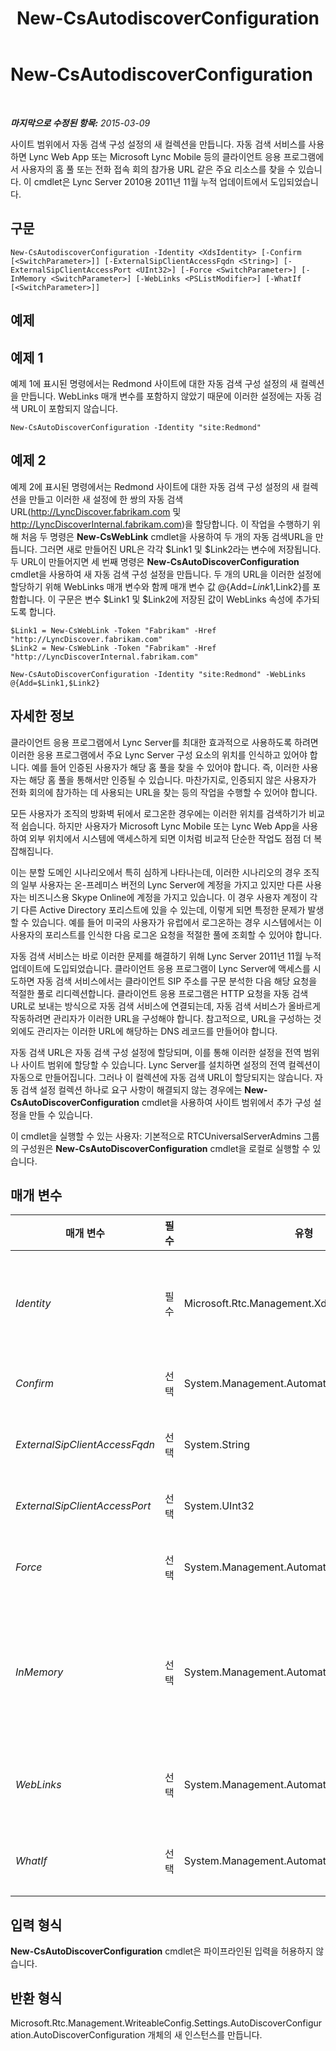 ﻿---
title: New-CsAutodiscoverConfiguration
TOCTitle: New-CsAutodiscoverConfiguration
ms:assetid: 6b878b0e-f0c0-46a2-99b8-fd2105250600
ms:mtpsurl: https://technet.microsoft.com/ko-kr/library/Hh690022(v=OCS.15)
ms:contentKeyID: 49303953
ms.date: 08/10/2015
mtps_version: v=OCS.15
ms.translationtype: HT
---

# New-CsAutodiscoverConfiguration

 

_**마지막으로 수정된 항목:** 2015-03-09_

사이트 범위에서 자동 검색 구성 설정의 새 컬렉션을 만듭니다. 자동 검색 서비스를 사용하면 Lync Web App 또는 Microsoft Lync Mobile 등의 클라이언트 응용 프로그램에서 사용자의 홈 풀 또는 전화 접속 회의 참가용 URL 같은 주요 리소스를 찾을 수 있습니다. 이 cmdlet은 Lync Server 2010용 2011년 11월 누적 업데이트에서 도입되었습니다.

## 구문

    New-CsAutodiscoverConfiguration -Identity <XdsIdentity> [-Confirm [<SwitchParameter>]] [-ExternalSipClientAccessFqdn <String>] [-ExternalSipClientAccessPort <UInt32>] [-Force <SwitchParameter>] [-InMemory <SwitchParameter>] [-WebLinks <PSListModifier>] [-WhatIf [<SwitchParameter>]]

## 예제

## 예제 1

예제 1에 표시된 명령에서는 Redmond 사이트에 대한 자동 검색 구성 설정의 새 컬렉션을 만듭니다. WebLinks 매개 변수를 포함하지 않았기 때문에 이러한 설정에는 자동 검색 URL이 포함되지 않습니다.

    New-CsAutoDiscoverConfiguration -Identity "site:Redmond"

## 예제 2

예제 2에 표시된 명령에서는 Redmond 사이트에 대한 자동 검색 구성 설정의 새 컬렉션을 만들고 이러한 새 설정에 한 쌍의 자동 검색 URL(http://LyncDiscover.fabrikam.com 및 http://LyncDiscoverInternal.fabrikam.com)을 할당합니다. 이 작업을 수행하기 위해 처음 두 명령은 **New-CsWebLink** cmdlet을 사용하여 두 개의 자동 검색URL을 만듭니다. 그러면 새로 만들어진 URL은 각각 $Link1 및 $Link2라는 변수에 저장됩니다. 두 URL이 만들어지면 세 번째 명령은 **New-CsAutoDiscoverConfiguration** cmdlet을 사용하여 새 자동 검색 구성 설정을 만듭니다. 두 개의 URL을 이러한 설정에 할당하기 위해 WebLinks 매개 변수와 함께 매개 변수 값 @{Add=$Link1,$Link2}를 포함합니다. 이 구문은 변수 $Link1 및 $Link2에 저장된 값이 WebLinks 속성에 추가되도록 합니다.

    $Link1 = New-CsWebLink -Token "Fabrikam" -Href "http://LyncDiscover.fabrikam.com"
    $Link2 = New-CsWebLink -Token "Fabrikam" -Href "http://LyncDiscoverInternal.fabrikam.com"
    
    New-CsAutoDiscoverConfiguration -Identity "site:Redmond" -WebLinks @{Add=$Link1,$Link2}

## 자세한 정보

클라이언트 응용 프로그램에서 Lync Server를 최대한 효과적으로 사용하도록 하려면 이러한 응용 프로그램에서 주요 Lync Server 구성 요소의 위치를 인식하고 있어야 합니다. 예를 들어 인증된 사용자가 해당 홈 풀을 찾을 수 있어야 합니다. 즉, 이러한 사용자는 해당 홈 풀을 통해서만 인증될 수 있습니다. 마찬가지로, 인증되지 않은 사용자가 전화 회의에 참가하는 데 사용되는 URL을 찾는 등의 작업을 수행할 수 있어야 합니다.

모든 사용자가 조직의 방화벽 뒤에서 로그온한 경우에는 이러한 위치를 검색하기가 비교적 쉽습니다. 하지만 사용자가 Microsoft Lync Mobile 또는 Lync Web App을 사용하여 외부 위치에서 시스템에 액세스하게 되면 이처럼 비교적 단순한 작업도 점점 더 복잡해집니다.

이는 분할 도메인 시나리오에서 특히 심하게 나타나는데, 이러한 시나리오의 경우 조직의 일부 사용자는 온-프레미스 버전의 Lync Server에 계정을 가지고 있지만 다른 사용자는 비즈니스용 Skype Online에 계정을 가지고 있습니다. 이 경우 사용자 계정이 각기 다른 Active Directory 포리스트에 있을 수 있는데, 이렇게 되면 특정한 문제가 발생할 수 있습니다. 예를 들어 미국의 사용자가 유럽에서 로그온하는 경우 시스템에서는 이 사용자의 포리스트를 인식한 다음 로그온 요청을 적절한 풀에 조회할 수 있어야 합니다.

자동 검색 서비스는 바로 이러한 문제를 해결하기 위해 Lync Server 2011년 11월 누적 업데이트에 도입되었습니다. 클라이언트 응용 프로그램이 Lync Server에 액세스를 시도하면 자동 검색 서비스에서는 클라이언트 SIP 주소를 구문 분석한 다음 해당 요청을 적절한 풀로 리디렉션합니다. 클라이언트 응용 프로그램은 HTTP 요청을 자동 검색 URL로 보내는 방식으로 자동 검색 서비스에 연결되는데, 자동 검색 서비스가 올바르게 작동하려면 관리자가 이러한 URL을 구성해야 합니다. 참고적으로, URL을 구성하는 것 외에도 관리자는 이러한 URL에 해당하는 DNS 레코드를 만들어야 합니다.

자동 검색 URL은 자동 검색 구성 설정에 할당되며, 이를 통해 이러한 설정을 전역 범위나 사이트 범위에 할당할 수 있습니다. Lync Server를 설치하면 설정의 전역 컬렉션이 자동으로 만들어집니다. 그러나 이 컬렉션에 자동 검색 URL이 할당되지는 않습니다. 자동 검색 설정 컬렉션 하나로 요구 사항이 해결되지 않는 경우에는 **New-CsAutoDiscoverConfiguration** cmdlet을 사용하여 사이트 범위에서 추가 구성 설정을 만들 수 있습니다.

이 cmdlet을 실행할 수 있는 사용자: 기본적으로 RTCUniversalServerAdmins 그룹의 구성원은 **New-CsAutoDiscoverConfiguration** cmdlet을 로컬로 실행할 수 있습니다.

## 매개 변수


<table>
<colgroup>
<col style="width: 25%" />
<col style="width: 25%" />
<col style="width: 25%" />
<col style="width: 25%" />
</colgroup>
<thead>
<tr class="header">
<th>매개 변수</th>
<th>필수</th>
<th>유형</th>
<th>설명</th>
</tr>
</thead>
<tbody>
<tr class="odd">
<td><p><em>Identity</em></p></td>
<td><p>필수</p></td>
<td><p>Microsoft.Rtc.Management.Xds.XdsIdentity</p></td>
<td><p>수정할 자동 검색 구성 설정 컬렉션의 고유 식별자입니다. 사이트 범위에서 구성된 컬렉션을 만들려면 다음과 같은 구문을 사용합니다.</p>
<p>-Identity &quot;site:Redmond&quot;</p></td>
</tr>
<tr class="even">
<td><p><em>Confirm</em></p></td>
<td><p>선택</p></td>
<td><p>System.Management.Automation.SwitchParameter</p></td>
<td><p>명령을 실행하기 전에 확인 메시지를 표시합니다.</p></td>
</tr>
<tr class="odd">
<td><p><em>ExternalSipClientAccessFqdn</em></p></td>
<td><p>선택</p></td>
<td><p>System.String</p></td>
<td><p>외부 클라이언트 액세스에 사용되는 서버의 정규화된 도메인 이름입니다.</p></td>
</tr>
<tr class="even">
<td><p><em>ExternalSipClientAccessPort</em></p></td>
<td><p>선택</p></td>
<td><p>System.UInt32</p></td>
<td><p>외부 클라이언트 액세스에 사용되는 포트입니다.</p></td>
</tr>
<tr class="odd">
<td><p><em>Force</em></p></td>
<td><p>선택</p></td>
<td><p>System.Management.Automation.SwitchParameter</p></td>
<td><p>명령을 실행할 때 발생할 수 있는 심각하지 않은 오류 메시지를 표시하지 않습니다.</p></td>
</tr>
<tr class="even">
<td><p><em>InMemory</em></p></td>
<td><p>선택</p></td>
<td><p>System.Management.Automation.SwitchParameter</p></td>
<td><p>개체를 실제로 영구 변경 내용으로 커밋하지 않고 개체 참조를 만듭니다. 이 매개 변수와 함께 호출된 명령의 출력을 변수에 할당하면 개체 참조의 속성을 변경한 후 <strong>Set-CsAutoDiscoverConfiguration</strong> cmdlet을 호출하여 이러한 변경 사항을 커밋할 수 있습니다.</p></td>
</tr>
<tr class="odd">
<td><p><em>WebLinks</em></p></td>
<td><p>선택</p></td>
<td><p>System.Management.Automation.PSListModifier</p></td>
<td><p>자동 검색 URL 컬렉션입니다. 이러한 URL은 <strong>New-CsWebLink</strong> cmdlet을 사용하여 만들어야 합니다.</p></td>
</tr>
<tr class="even">
<td><p><em>WhatIf</em></p></td>
<td><p>선택</p></td>
<td><p>System.Management.Automation.SwitchParameter</p></td>
<td><p>명령을 실제로 실행하지 않고도 명령이 실행될 경우 발생할 수 있는 현상을 설명합니다.</p></td>
</tr>
</tbody>
</table>


## 입력 형식

**New-CsAutoDiscoverConfiguration** cmdlet은 파이프라인된 입력을 허용하지 않습니다.

## 반환 형식

Microsoft.Rtc.Management.WriteableConfig.Settings.AutoDiscoverConfiguration.AutoDiscoverConfiguration 개체의 새 인스턴스를 만듭니다.

